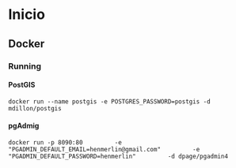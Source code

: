 # Inicio

## Docker

### Running 

#### PostGIS

```docker run --name postgis -e POSTGRES_PASSWORD=postgis -d mdillon/postgis```


#### pgAdmig

```docker run -p 8090:80         -e "PGADMIN_DEFAULT_EMAIL=henmerlin@gmail.com"         -e "PGADMIN_DEFAULT_PASSWORD=henmerlin"         -d dpage/pgadmin4```